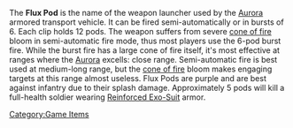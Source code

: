 The **Flux Pod** is the name of the weapon launcher used by the
[Aurora](../vehicles/Aurora.md) armored transport vehicle. It can be fired
semi-automatically or in bursts of 6. Each clip holds 12 pods. The
weapon suffers from severe [cone of fire](../etc/Cone_of_fire.md) bloom
in semi-automatic fire mode, thus most players use the 6-pod burst fire.
While the burst fire has a large cone of fire itself, it's most
effective at ranges where the [Aurora](../vehicles/Aurora.md) excells: close
range. Semi-automatic fire is best used at medium-long range, but the
[cone of fire](../etc/Cone_of_fire.md) bloom makes engaging targets at
this range almost useless. Flux Pods are purple and are best against
infantry due to their splash damage. Approximately 5 pods will kill a
full-health soldier wearing [Reinforced
Exo-Suit](../armor/Reinforced_Exo-Suit.md) armor.

[Category:Game Items](Category:Game_Items.md)
